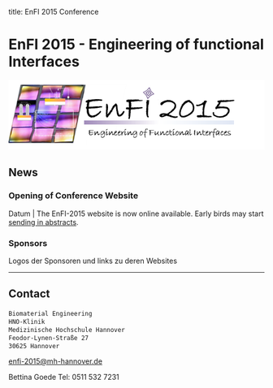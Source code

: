 title: EnFI 2015 Conference

EnFI 2015 -  Engineering of functional Interfaces
=================================================

![Logo](enfi-2015/logo.png)

News
----

### Opening of Conference Website

Datum | The EnFI-2015 website is now online available.
Early birds may start [sending in abstracts](enfi-2015/abstractsubmission.html).

### Sponsors

Logos der Sponsoren und links zu deren Websites


***

Contact
-------

```
Biomaterial Engineering
HNO-Klinik
Medizinische Hochschule Hannover
Feodor-Lynen-Straße 27
30625 Hannover
```

<enfi-2015@mh-hannover.de>

Bettina Goede
Tel: 0511 532 7231